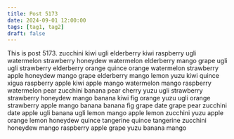 ```yaml
---
title: Post 5173
date: 2024-09-01 12:00:00
tags: [tag1, tag2]
draft: false
---
```

This is post 5173.
zucchini
kiwi
ugli
elderberry
kiwi
raspberry
ugli
watermelon
strawberry
honeydew
watermelon
elderberry
mango
grape
ugli
ugli
strawberry
elderberry
orange
quince
orange
watermelon
strawberry
apple
honeydew
mango
grape
elderberry
mango
lemon
yuzu
kiwi
quince
xigua
raspberry
apple
kiwi
apple
mango
watermelon
mango
raspberry
watermelon
pear
zucchini
banana
pear
cherry
yuzu
ugli
strawberry
strawberry
honeydew
mango
banana
kiwi
fig
orange
yuzu
ugli
orange
strawberry
apple
mango
banana
banana
fig
grape
date
grape
pear
zucchini
date
apple
ugli
banana
ugli
lemon
mango
apple
lemon
zucchini
yuzu
apple
orange
lemon
honeydew
quince
tangerine
quince
tangerine
zucchini
honeydew
mango
raspberry
apple
grape
yuzu
banana
mango
